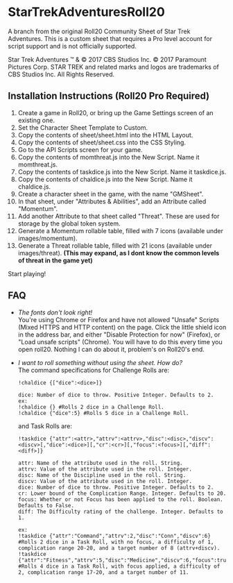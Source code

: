 # StarTrekAdventuresRoll20

A branch from the original Roll20 Community Sheet of Star Trek Adventures. This is a custom sheet that requires a Pro level account for script support and is not officially supported.

Star Trek Adventures &trade; & &copy; 2017 CBS Studios Inc. &copy; 2017 Paramount Pictures Corp. STAR TREK and related marks and logos are trademarks of CBS Studios Inc. All Rights Reserved.

## Installation Instructions (Roll20 Pro Required)
1. Create a game in Roll20, or bring up the Game Settings screen of an existing one.
2. Set the Character Sheet Template to Custom.
3. Copy the contents of sheet/sheet.html into the HTML Layout.
4. Copy the contents of sheet/sheet.css into the CSS Styling.
5. Go to the API Scripts screen for your game.
6. Copy the contents of momthreat.js into the New Script. Name it momthreat.js.
7. Copy the contents of taskdice.js into the New Script. Name it taskdice.js.
8. Copy the contents of chaldice.js into the New Script. Name it chaldice.js.
9. Create a character sheet in the game, with the name "GMSheet".
10. In that sheet, under "Attributes & Abilities", add an Attribute called "Momentum".
11. Add another Attribute to that sheet called "Threat". These are used for storage by the global token system.
12. Generate a Momentum rollable table, filled with 7 icons (available under images/momentum).
13. Generate a Threat rollable table, filled with 21 icons (available under images/threat). **(This may expand, as I dont know the common levels of threat in the game yet)**

Start playing!

## FAQ
* *The fonts don't look right!*  
  You're using Chrome or Firefox and have not allowed "Unsafe" Scripts (Mixed HTTPS and HTTP content) on the page. Click the little shield icon in the address bar, and either "Disable Protection for now" (Firefox), or "Load unsafe scripts" (Chrome). You will have to do this every time you open roll20. Nothing I can do about it, problem's on Roll20's end.
  
* *I want to roll something without using the sheet. How do?*  
  The command specifications for Challenge Rolls are:
  ```
  !chaldice {["dice":<dice>]}
  
  dice: Number of dice to throw. Positive Integer. Defaults to 2.
  ex: 
  !chaldice {} #Rolls 2 dice in a Challenge Roll.
  !chaldice {"dice":5} #Rolls 5 dice in a Challenge Roll.
  ```
  and Task Rolls are:
  ```
  !taskdice {"attr":<attr>,"attrv":<attrv>,"disc":<disc>,"discv":<discv>[,"dice":<dice>][,"cr":<cr>][,"focus":<focus>][,"diff":<diff>]}
  
  attr: Name of the attribute used in the roll. String.
  attrv: Value of the attribute used in the roll. Integer.
  disc: Name of the Discipline used in the roll. String.
  discv: Value of the attribute used in the roll. Integer.
  dice: Number of dice to throw. Positive Integer. Defaults to 2.
  cr: Lower bound of the Complication Range. Integer. Defaults to 20.
  focus: Whether or not Focus has been applied to the roll. Boolean. Defaults to False.
  diff: The Difficulty rating of the challenge. Integer. Defaults to 1.
  
  ex:
  !taskdice {"attr":"Command","attrv":2,"disc":"Conn","discv":6} #Rolls 2 dice in a Task Roll, with no focus, a difficulty of 1, complication range 20-20, and a target number of 8 (attrv+discv).
  !taskdice {"attr":"Fitness","attrv":5,"disc":"Medicine","discv":6,"focus":true,"cr":17,"diff":2,"dice":4} #Rolls 4 dice in a Task Roll, with focus applied, a difficulty of 2, complication range 17-20, and a target number of 11.
  ```
